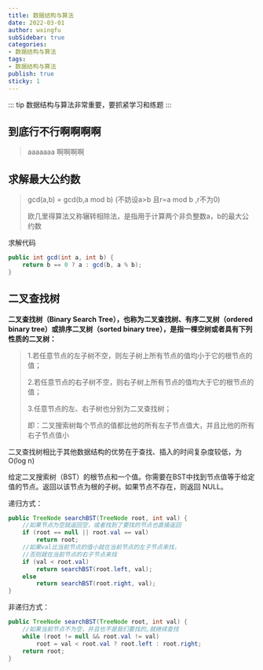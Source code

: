 ```yaml
---
title: 数据结构与算法
date: 2022-03-01
author: wxingfu
subSidebar: true
categories:
- 数据结构与算法
tags:
- 数据结构与算法
publish: true
sticky: 1
---
```


::: tip
数据结构与算法非常重要，要抓紧学习和练题
:::

<!-- more -->

## 到底行不行啊啊啊啊
> aaaaaaa
> 啊啊啊啊

## 求解最大公约数

> gcd(a,b) = gcd(b,a mod b) (不妨设a>b 且r=a mod b ,r不为0)
> 
> 欧几里得算法又称辗转相除法，是指用于计算两个非负整数a，b的最大公约数
> 

求解代码
```java
public int gcd(int a, int b) {
    return b == 0 ? a : gcd(b, a % b);
}
```

## 二叉查找树

**二叉查找树（Binary Search Tree），也称为二叉查找树、有序二叉树（ordered binary tree）或排序二叉树（sorted binary tree），是指一棵空树或者具有下列性质的二叉树：**

> 1.若任意节点的左子树不空，则左子树上所有节点的值均小于它的根节点的值；
>
> 2.若任意节点的右子树不空，则右子树上所有节点的值均大于它的根节点的值；
>
> 3.任意节点的左、右子树也分别为二叉查找树；
>
> 即：二叉搜索树每个节点的值都比他的所有左子节点值大，并且比他的所有右子节点值小

二叉查找树相比于其他数据结构的优势在于查找、插入的时间复杂度较低，为O(log n)

给定二叉搜索树（BST）的根节点和一个值。你需要在BST中找到节点值等于给定值的节点。返回以该节点为根的子树。如果节点不存在，则返回 NULL。

递归方式：

```java
public TreeNode searchBST(TreeNode root, int val) {
    //如果节点为空就返回空，或者找到了要找的节点也直接返回
    if (root == null || root.val == val)
        return root;
    //如果val比当前节点的值小就在当前节点的左子节点来找，
    //否则就在当前节点的右子节点来找
    if (val < root.val)
        return searchBST(root.left, val);
    else
        return searchBST(root.right, val);
}
```

非递归方式：
```java
public TreeNode searchBST(TreeNode root, int val) {
    //如果当前节点不为空，并且也不是我们要找的,就继续查找
    while (root != null && root.val != val)
        root = val < root.val ? root.left : root.right;
    return root;
}
```
